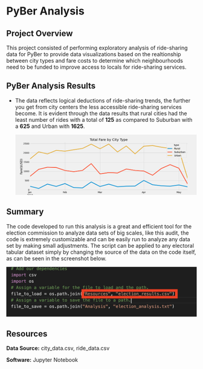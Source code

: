 # PyBer Analysis

## Project Overview

This project consisted of performing exploratory analysis of ride-sharing data for PyBer to provide data visualizations based on the realtionship between city types and fare costs to determine which neighbourhoods need to be funded to improve access to locals for ride-sharing services. 

## PyBer Analysis Results 

- The data reflects logical deductions of ride-sharing trends, the further you get from city centers the less accessible ride-sharing services become. It is evident through the data results that rural cities had the least number of rides with a total of **125** as compared to Suburban with a **625** and Urban with **1625**.  

	![alt text](https://github.com/Karenjakins/PyBer_Analysis/blob/main/Analysis/PyBer_fare_summary.png "Total Fare by City Type")

## Summary 

The code developed to run this analysis is a great and efficient tool for the election commission to analyze data sets of big scales, like this audit, the code is extremely customizable and can be easily run to analyze any data set by making small adjustments. The script can be applied to any electoral tabular dataset simply by changing the source of the data on the code itself, as can be seen in the screenshot below. 

![alt text](https://github.com/Karenjakins/Election_Analysis/blob/main/Resources/File%20for%20analysis.png "File for analysis")


## Resources

**Data Source:** city_data.csv, ride_data.csv

**Software:** Jupyter Notebook